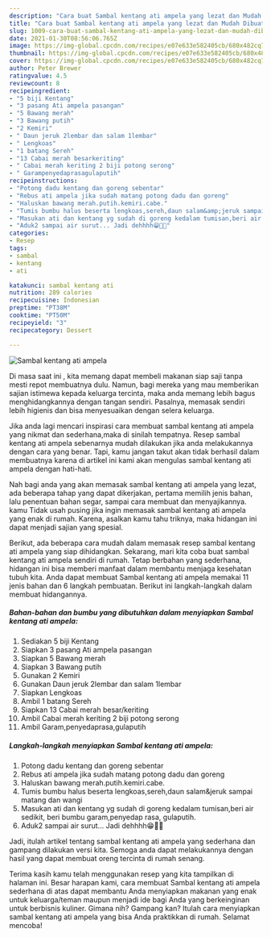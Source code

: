 ```yaml
---
description: "Cara buat Sambal kentang ati ampela yang lezat dan Mudah Dibuat"
title: "Cara buat Sambal kentang ati ampela yang lezat dan Mudah Dibuat"
slug: 1009-cara-buat-sambal-kentang-ati-ampela-yang-lezat-dan-mudah-dibuat
date: 2021-01-30T08:56:06.765Z
image: https://img-global.cpcdn.com/recipes/e07e633e582405cb/680x482cq70/sambal-kentang-ati-ampela-foto-resep-utama.jpg
thumbnail: https://img-global.cpcdn.com/recipes/e07e633e582405cb/680x482cq70/sambal-kentang-ati-ampela-foto-resep-utama.jpg
cover: https://img-global.cpcdn.com/recipes/e07e633e582405cb/680x482cq70/sambal-kentang-ati-ampela-foto-resep-utama.jpg
author: Peter Brewer
ratingvalue: 4.5
reviewcount: 8
recipeingredient:
- "5 biji Kentang"
- "3 pasang Ati ampela pasangan"
- "5 Bawang merah"
- "3 Bawang putih"
- "2 Kemiri"
- " Daun jeruk 2lembar dan salam 1lembar"
- " Lengkoas"
- "1 batang Sereh"
- "13 Cabai merah besarkeriting"
- " Cabai merah keriting 2 biji potong serong"
- " Garampenyedaprasagulaputih"
recipeinstructions:
- "Potong dadu kentang dan goreng sebentar"
- "Rebus ati ampela jika sudah matang potong dadu dan goreng"
- "Haluskan bawang merah.putih.kemiri.cabe."
- "Tumis bumbu halus beserta lengkoas,sereh,daun salam&amp;jeruk sampai matang dan wangi"
- "Masukan ati dan kentang yg sudah di goreng kedalam tumisan,beri air sedikit, beri bumbu garam,penyedap rasa, gulaputih."
- "Aduk2 sampai air surut... Jadi dehhhh😁👩‍🍳"
categories:
- Resep
tags:
- sambal
- kentang
- ati

katakunci: sambal kentang ati 
nutrition: 289 calories
recipecuisine: Indonesian
preptime: "PT38M"
cooktime: "PT50M"
recipeyield: "3"
recipecategory: Dessert

---
```



![Sambal kentang ati ampela](https://img-global.cpcdn.com/recipes/e07e633e582405cb/680x482cq70/sambal-kentang-ati-ampela-foto-resep-utama.jpg)

Di masa  saat ini , kita memang dapat membeli makanan siap saji tanpa mesti repot membuatnya dulu. Namun, bagi mereka yang mau memberikan sajian istimewa kepada keluarga tercinta, maka anda memang lebih bagus menghidangkannya dengan tangan sendiri. Pasalnya, memasak sendiri lebih higienis dan bisa menyesuaikan dengan selera keluarga.

Jika anda lagi mencari inspirasi cara membuat sambal kentang ati ampela yang nikmat dan sederhana,maka di sinilah tempatnya. Resep sambal kentang ati ampela  sebenarnya mudah dilakukan jika anda melakukannya dengan cara yang benar. Tapi, kamu jangan takut akan tidak berhasil dalam membuatnya 
karena di artikel ini kami akan mengulas sambal kentang ati ampela dengan hati-hati.  



Nah bagi anda yang akan memasak sambal kentang ati ampela yang lezat, ada beberapa tahap yang dapat dikerjakan, pertama memilih jenis bahan, lalu penentuan bahan segar, sampai cara membuat dan menyajikannya. kamu Tidak usah pusing jika ingin memasak sambal kentang ati ampela yang enak di rumah. Karena, asalkan kamu  tahu triknya, maka hidangan ini dapat menjadi sajian yang spesial.

Berikut, ada beberapa cara mudah dalam memasak resep sambal kentang ati ampela yang siap dihidangkan. Sekarang, mari kita coba buat sambal kentang ati ampela sendiri di rumah. Tetap berbahan yang sederhana, hidangan ini bisa memberi manfaat dalam membantu menjaga kesehatan tubuh kita. Anda dapat membuat Sambal kentang ati ampela memakai 11 jenis bahan dan 6 langkah pembuatan. Berikut ini langkah-langkah dalam membuat hidangannya.

<!--inarticleads1-->

##### Bahan-bahan dan bumbu yang dibutuhkan dalam menyiapkan Sambal kentang ati ampela:

1. Sediakan 5 biji Kentang
1. Siapkan 3 pasang Ati ampela pasangan
1. Siapkan 5 Bawang merah
1. Siapkan 3 Bawang putih
1. Gunakan 2 Kemiri
1. Gunakan  Daun jeruk 2lembar dan salam 1lembar
1. Siapkan  Lengkoas
1. Ambil 1 batang Sereh
1. Siapkan 13 Cabai merah besar/keriting
1. Ambil  Cabai merah keriting 2 biji potong serong
1. Ambil  Garam,penyedaprasa,gulaputih




<!--inarticleads2-->

##### Langkah-langkah menyiapkan Sambal kentang ati ampela:

1. Potong dadu kentang dan goreng sebentar
1. Rebus ati ampela jika sudah matang potong dadu dan goreng
1. Haluskan bawang merah.putih.kemiri.cabe.
1. Tumis bumbu halus beserta lengkoas,sereh,daun salam&amp;jeruk sampai matang dan wangi
1. Masukan ati dan kentang yg sudah di goreng kedalam tumisan,beri air sedikit, beri bumbu garam,penyedap rasa, gulaputih.
1. Aduk2 sampai air surut... Jadi dehhhh😁👩‍🍳




Jadi, itulah artikel tentang  sambal kentang ati ampela  yang sederhana dan gampang dilakukan versi kita. Semoga anda dapat melakukannya dengan hasil yang dapat membuat oreng tercinta di rumah senang. 

Terima kasih kamu telah menggunakan resep yang kita tampilkan di halaman ini. Besar harapan kami, cara membuat  Sambal kentang ati ampela sederhana di atas dapat membantu Anda menyiapkan makanan yang enak untuk keluarga/teman maupun menjadi ide bagi Anda yang berkeinginan untuk berbisnis kuliner. Gimana nih? Gampang kan? Itulah cara menyiapkan sambal kentang ati ampela yang bisa Anda praktikkan di rumah. Selamat mencoba!

